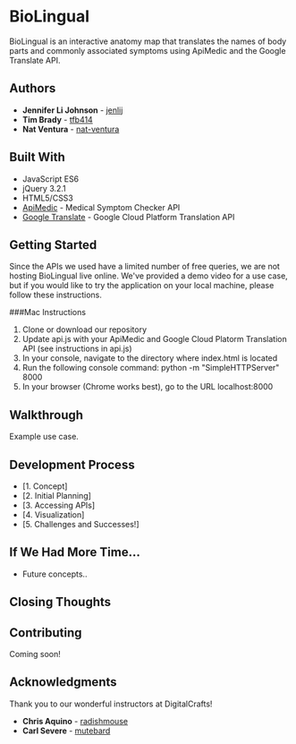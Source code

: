 # BioLingual

BioLingual is an interactive anatomy map that translates the names of body parts and commonly associated symptoms using ApiMedic and the Google Translate API.

## Authors

* **Jennifer Li Johnson** - [jenlij](https://github.com/jenlij)
* **Tim Brady** - [tfb414](https://github.com/tfb414)
* **Nat Ventura** - [nat-ventura](https://github.com/nat-ventura)

## Built With

* JavaScript ES6
* jQuery 3.2.1
* HTML5/CSS3
* [ApiMedic](https://apimedic.net/) - Medical Symptom Checker API
* [Google Translate](https://cloud.google.com/translate/) - Google Cloud Platform Translation API

## Getting Started

Since the APIs we used have a limited number of free queries, we are not hosting BioLingual live online. We've provided a demo video for a use case, but if you would like to try the application on your local machine, please follow these instructions.

###Mac Instructions
1. Clone or download our repository
2. Update api.js with your ApiMedic and Google Cloud Platorm Translation API (see instructions in api.js)
3. In your console, navigate to the directory where index.html is located
4. Run the following console command: python -m "SimpleHTTPServer" 8000
5. In your browser (Chrome works best), go to the URL localhost:8000   

## Walkthrough

Example use case.

## Development Process
* [1. Concept]
* [2. Initial Planning]
* [3. Accessing APIs]
* [4. Visualization]
* [5. Challenges and Successes!]

## If We Had More Time...

* Future concepts..

## Closing Thoughts

## Contributing

Coming soon!

## Acknowledgments

Thank you to our wonderful instructors at DigitalCrafts!
* **Chris Aquino** - [radishmouse](https://github.com/radishmouse)
* **Carl Severe** - [mutebard](https://github.com/mutebard)